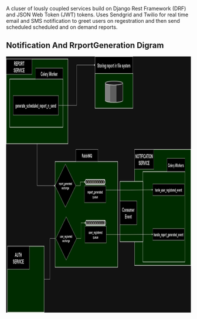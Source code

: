 A cluser of lously coupled services build on Django Rest Framework (DRF) and JSON Web Token (JWT) tokens.
Uses Sendgrid and Twilio for real time email and SMS notification to greet users on regestration and then
send scheduled scheduled and on demand reports.


<!-- ABOUT THE PROJECT -->
## Notification And RrportGeneration Digram

<a href="https://github.com/argho1/User_Monitor/blob/main/c.png">
  <img src="Notification_N_RrportGeneration_Digram.png" alt="Notification_N_RrportGeneration_Digram" width="1300" height="700">
</a>
